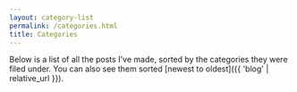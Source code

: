 ```yaml
---
layout: category-list
permalink: /categories.html
title: Categories
---
```


Below is a list of all the posts I've made, sorted by the categories they were filed under. You can also see them sorted [newest to oldest]({{ 'blog' | relative_url }}).
